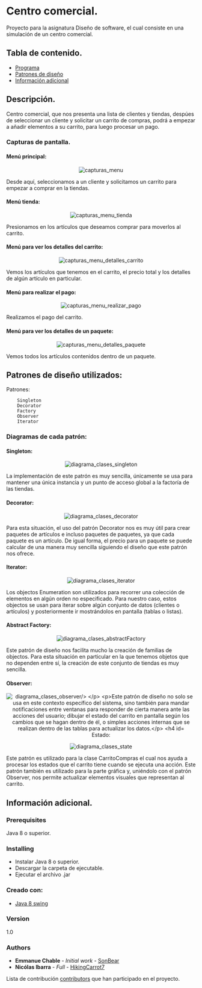 # Centro comercial.

Proyecto para la asignatura Diseño de software, el cual consiste en una simulación de un centro comercial.

## Tabla de contenido.

- [Programa](#programa)
- [Patrones de diseño](#patrones)
- [Información adicional](#info)  

<a name="programa"></a>

## Descripción.
Centro comercial, que nos presenta una lista de clientes y tiendas, despúes de seleccionar un cliente y solicitar un carrito de compras, podrá a empezar a añadir elementos a su carrito, para luego procesar un pago.

### Capturas de pantalla. 

#### Menú principal:

<p align="center">
  <img src="https://github.com/SonBear/Proyecto_DisSoft/blob/master/Capturas/menu.png?raw=true" alt="capturas_menu"/>
</p>

Desde aquí, seleccionamos a un cliente y solicitamos un carrito para empezar a comprar en la tiendas.

#### Menú tienda:

<p align="center">
  <img src="https://github.com/SonBear/Proyecto_DisSoft/blob/master/Capturas/menu_tienda.png?raw=true" alt="capturas_menu_tienda"/>
</p>

Presionamos en los artículos que deseamos comprar para moverlos al carrito.

#### Menú para ver los detalles del carrito:

<p align="center">
  <img src="https://github.com/SonBear/Proyecto_DisSoft/blob/master/Capturas/menu_detalles.png?raw=true" alt="capturas_menu_detalles_carrito"/>
</p>

Vemos los artículos que tenemos en el carrito, el precio total y los detalles de algún artículo en particular.

#### Menú para realizar el pago:

<p align="center">
  <img src="https://github.com/SonBear/Proyecto_DisSoft/blob/master/Capturas/menu_pago.png?raw=true" alt="capturas_menu_realizar_pago"/>
</p>

Realizamos el pago del carrito.

#### Menú para ver los detalles de un paquete:

<p align="center">
  <img src="https://github.com/SonBear/Proyecto_DisSoft/blob/master/Capturas/detalles_paquete.png?raw=true" alt="capturas_menu_detalles_paquete"/>
</p>

Vemos todos los artículos contenidos dentro de un paquete.

<!--Patrones de diseño-->

<a name="patrones"></a>

## Patrones de diseño utilizados:

Patrones:

```
    Singleton
    Decorator
    Factory
    Observer
    Iterator
```

### Diagramas de cada patrón:

#### Singleton:

<p align="center">
  <img src="https://github.com/SonBear/Proyecto_DisSoft/blob/master/Diagramas/singleton/DiagramaClases.png?raw=true" alt="diagrama_clases_singleton"/>
</p>

La implementación de este patrón es muy sencilla, únicamente se usa para mantener una única instancia y un punto de acceso global a la factoría de las tiendas.


#### Decorator:

<p align="center">
  <img src="https://github.com/SonBear/Proyecto_DisSoft/blob/master/Diagramas/decorator/DiagramaClases.png?raw=true" alt="diagrama_clases_decorator"/>
</p>

Para esta situación, el uso del patrón Decorator nos es muy útil para crear paquetes de artículos e incluso paquetes de paquetes, ya que cada paquete es un artículo. De igual forma, el precio para un paquete se puede calcular de una manera muy sencilla siguiendo el diseño que este patrón nos ofrece.	 


#### Iterator:

<p align="center">
  <img src="https://github.com/SonBear/Proyecto_DisSoft/blob/master/Diagramas/iterator/DiagramaClases.png?raw=true" alt="diagrama_clases_iterator"/>
</p>

Los objectos Enumeration<T> son utilizados para recorrer una colección de elementos en algún orden no especificado. Para nuestro caso, estos objectos se usan para iterar sobre algún conjunto de datos (clientes o artículos) y posteriormente ir mostrándolos en pantalla (tablas o listas).


#### Abstract Factory:

<p align="center">
  <img src="https://github.com/SonBear/Proyecto_DisSoft/blob/master/Diagramas/abstract%20factory/DiagramaClases.png?raw=true" alt="diagrama_clases_abstractFactory"/>
</p>

Este patrón de diseño nos facilita mucho la creación de familias de objectos. Para esta situación en particular en la que tenemos objetos que no dependen entre sí, la creación de este conjunto de tiendas es muy sencilla. 


#### Observer:

<p align="center">
  <img src="https://github.com/SonBear/Proyecto_DisSoft/blob/master/Diagramas/observer/DiagramaClases.png?raw=true" alt="diagrama_clases_observer/>
</p>

Este patrón de diseño no solo se usa en este contexto específico del sistema, sino también para mandar notificaciones entre ventanas para responder de cierta manera ante las acciones del usuario; dibujar el estado del carrito en pantalla según los cambios que se hagan dentro de él, o simples acciones internas que se realizan dentro de las tablas para actualizar los datos. 


#### Estado:

<p align="center">
  <img src="https://github.com/SonBear/Proyecto_DisSoft/blob/master/Diagramas/state/DiagramaClases.png?raw=true" alt="diagrama_clases_state"/>
</p>

Este patrón es utilizado para la clase CarritoCompras el cual nos ayuda a procesar los estados que el carrito tiene cuando se ejecuta una acción. Este patrón también es utilizado para la parte gráfica y, uniéndolo con el patrón Observer, nos permite actualizar elementos visuales que representan al carrito.

<a name="info"></a>

## Información adicional.

### Prerequisites

Java 8 o superior.


### Installing
- Instalar Java 8 o superior.
- Descargar la carpeta de ejecutable.
- Ejecutar el archivo .jar


### Creado con:
* [Java 8 swing](https://www.java.com/es/download/)


### Version

1.0

### Authors

* **Emmanue Chable** - *Initial work* - [SonBear](https://github.com/SonBear)
* **Nicólas Ibarra** - *Full* - [HikingCarrot7](https://github.com/HikingCarrot7)

Lista de contribución [contributors](https://github.com/SonBear/Proyecto_DisSoft/graphs/contributors) que
han participado en el proyecto.
